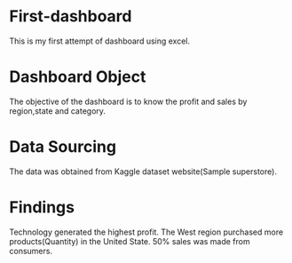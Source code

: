 # First-dashboard
This is my first attempt of dashboard using excel.

# Dashboard Object
The objective of the dashboard is to know the profit and sales by region,state and category.

# Data Sourcing
The data was obtained from Kaggle dataset website(Sample superstore).

# Findings
Technology generated the highest profit.
The West region purchased more products(Quantity) in the United State.
50% sales was made from consumers.
